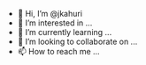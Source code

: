 - 👋 Hi, I’m @jkahuri
- 👀 I’m interested in ...
- 🌱 I’m currently learning ...
- 💞️ I’m looking to collaborate on ...
- 📫 How to reach me ...

<!---
jkahuri/jkahuri is a ✨ special ✨ repository because its `README.md` (this file) appears on your GitHub profile.
You can click the Preview link to take a look at your changes.
--->
